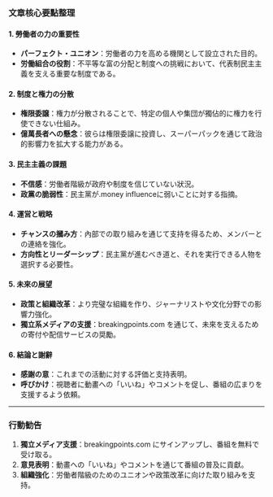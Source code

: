 ### **文章核心要點整理**

#### **1. 勞働者の力の重要性**
- **パーフェクト・ユニオン**：労働者の力を高める機関として設立された目的。
- **労働組合の役割**：不平等な富の分配と制度への挑戦において、代表制民主主義を支える重要な制度である。

#### **2. 制度と権力の分散**
- **権限委譲**：権力が分散されることで、特定の個人や集団が獨佔的に権力を行使できない仕組み。
- **億萬長者への懸念**：彼らは権限委譲に投資し、スーパーパックを通じて政治的影響力を拡大する能力がある。

#### **3. 民主主義の課題**
- **不信感**：労働者階級が政府や制度を信じていない狀況。
- **政黨の脆弱性**：民主黨が.money influenceに弱いことに対する指摘。

#### **4. 運営と戦略**
- **チャンスの摑み方**：內部での取り組みを通じて支持を得るため、メンバーとの連絡を強化。
- **方向性とリーダーシップ**：民主黨が進むべき道と、それを実行できる人物を選択する必要性。

#### **5. 未來の展望**
- **政策と組織改革**：より完璧な組織を作り、ジャーナリストや文化分野での影響力強化。
- **獨立系メディアの支援**：breakingpoints.com を通じて、未來を支えるための寄付や配信サービスの奨勵。

#### **6. 結論と謝辭**
- **感謝の意**：これまでの活動に対する評価と支持表明。
- **呼びかけ**：視聴者に動畫への「いいね」やコメントを促し、番組の広まりを支援するよう依頼。

---

### **行動勧告**
1. **獨立メディア支援**：breakingpoints.com にサインアップし、番組を無料で受け取る。
2. **意見表明**：動畫への「いいね」やコメントを通じて番組の普及に貢獻。
3. **組織強化**：労働者階級のためのユニオンや政策改革に向けた取り組みを支持。